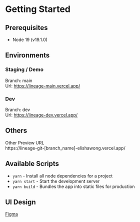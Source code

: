 # Getting Started
## Prerequisites

- Node 19 (v19.1.0)

## Environments
### Staging / Demo
Branch: main<br />
Url: https://lineage-main.vercel.app/

### Dev
Branch: dev<br />
Url: https://lineage-dev.vercel.app/

## Others
Other Preview URL<br />
https://lineage-git-[branch_name]-elishawong.vercel.app/



## Available Scripts
- `yarn` - Install all node dependencies for a project
- `yarn start` - Start the development server
- `yarn build` - Bundles the app into static files for production

## UI Design
[Figma](https://www.figma.com/file/HTN4QKbXQor6fn6CFsRheo/Lineage-site?node-id=442%3A1791&t=pthjJ8Lb0dJP3oRT-0)
